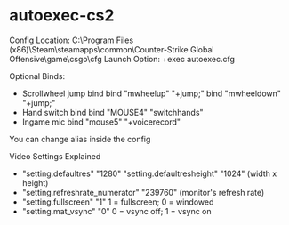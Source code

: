 # autoexec-cs2

Config Location: C:\Program Files (x86)\Steam\steamapps\common\Counter-Strike Global Offensive\game\csgo\cfg
Launch Option: +exec autoexec.cfg

Optional Binds:
- Scrollwheel jump bind
bind "mwheelup" "+jump;" 
bind "mwheeldown" "+jump;"
- Hand switch bind
bind "MOUSE4" "switchhands"
- Ingame mic
bind "mouse5" "+voicerecord"

You can change alias inside the config

Video Settings Explained
- "setting.defaultres"		"1280"
	"setting.defaultresheight"		"1024"
(width x height)
- "setting.refreshrate_numerator"		"239760"
(monitor's refresh rate)
- "setting.fullscreen"		"1"
1 = fullscreen; 0 = windowed
- "setting.mat_vsync"		"0"
0 = vsync off; 1 = vsync on

